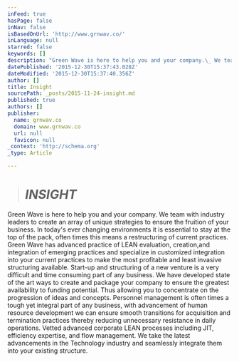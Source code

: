 ```yaml
---
inFeed: true
hasPage: false
inNav: false
isBasedOnUrl: 'http://www.grnwav.co/'
inLanguage: null
starred: false
keywords: []
description: "Green Wave is here to help you and your company.\_ We team with industry leaders to create an array of unique strategies to ensure the fruition of your business."
datePublished: '2015-12-30T15:37:43.028Z'
dateModified: '2015-12-30T15:37:40.356Z'
author: []
title: Insight
sourcePath: _posts/2015-11-24-insight.md
published: true
authors: []
publisher:
  name: grnwav.co
  domain: www.grnwav.co
  url: null
  favicon: null
_context: 'http://schema.org'
_type: Article

---
```

> # _**INSIGHT**_

Green Wave is here to help you and your company.  We team with industry leaders to create an array of unique strategies to ensure the fruition of your business.   In today's ever changing environments it is essential to stay at the top of the pack, often times this means a restructuring of current practices.  Green Wave has advanced practice of LEAN evaluation, creation,and integration of emerging practices and specialize in customized integration into your current practices to make the most profitable and least invasive structuring available.   Start-up and structuring of a new venture is a very difficult and time consuming part of any business.  We have developed state of the art ways to create and package your company to ensure the greatest availability to funding potential.  Thus allowing you to concentrate on the progression of ideas and concepts.   Personnel management is often times a tough yet integral part of any business, with advancement of human resource development we can ensure smooth transitions for acquisition and termination practices thereby reducing unnecessary resistance in daily operations.   Vetted advanced corporate LEAN processes including JIT, efficiency expertise, and flow management.  We take the latest advancements in the Technology industry and seamlessly integrate them into your existing structure.
